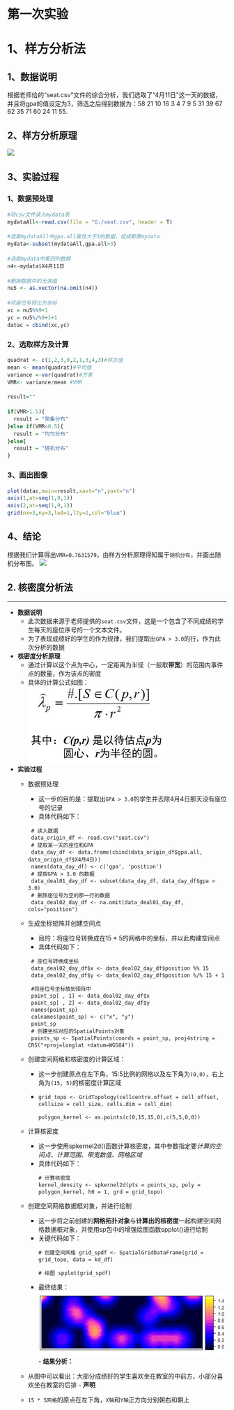 # 第一次实验
# 1、样方分析法
## 1、数据说明
  根据老师给的“seat.csv”文件的综合分析，我们选取了“4月11日”这一天的数据，并且将gpa的值设定为3，筛选之后得到数据为：58 21 10 16  3  4  7  9  5 31 39 67 62 35 71 60 24 11 55.
## 2、样方分析原理
![](https://github.com/cuit201608/Team9_coding/blob/master/files/%E6%A0%B7%E6%96%B9%E5%88%86%E6%9E%90%E5%8E%9F%E7%90%86.JPG)
## 3、实验过程
### 1、数据预处理
```R
#将csv文件读入mydata表
mydataAll<-read.csv(file = "G:/seat.csv", header = T)

#选取mydataAll中gpa.all属性大于3的数据，组成新表mydata
mydata<-subset(mydataAll,gpa.all>3)

#选取mydata中第四列数据
n4<-mydata$X4月11日

#删掉数据中的无效值
nu5 <- as.vector(na.omit(n4))

#将座位号转化为坐标
xc = nu5%%9+1  
yc = nu5%/%9+1+1
datac = cbind(xc,yc) 
```
### 2、选取样方及计算
```R
quadrat <- c(1,2,3,0,2,1,3,4,3)#样方值
mean <- mean(quadrat)#平均值
variance <-var(quadrat)#方差
VMR<- variance/mean #VMR

result=""

if(VMR>1.5){
  result = "聚集分布"
}else if(VMR<0.5){
  result = "均匀分布"
}else{
  result = "随机分布"
}
```
### 3、画出图像
```R
plot(datac,main=result,xaxt="n",yaxt="n")
axis(1,at=seq(1,9,1))
axis(2,at=seq(1,9,1))
grid(nx=3,ny=3,lwd=1,lty=2,col="blue")
```
## 4、结论
根据我们计算得出`VMR=0.7631579`，由样方分析原理得知属于`随机分布`，并画出随机分布图。
![](https://github.com/cuit201608/Team9_coding/blob/master/files/%E9%9A%8F%E6%9C%BA%E5%88%86%E5%B8%83%E5%9B%BE.JPG)

## 2. 核密度分析法
--- 
   - **数据说明**
      - 此次数据来源于老师提供的`seat.csv`文件，这是一个包含了不同成绩的学生每天的座位序号的一个文本文件。
      - 为了表现成绩好的学生的作为规律，我们提取出`GPA > 3.0`的行，作为此次分析的数据
   - **核密度分析原理**
      - 通过计算以这个点为中心，一定距离为半径（一般取**带宽**）的范围内事件点的数量，作为该点的密度
      - 具体的计算公式如图：
      ![KDE_theory](./files/KDE_theory.jpg)
   - **实验过程**
      - 数据预处理
         - 这一步的目的是：提取出`GPA > 3.0`的学生并去除4月4日那天没有座位号的记录
         - 具体代码如下：
         ```
          # 读入数据
          data_origin_df <- read.csv("seat.csv")
          # 提取某一天的座位和GPA
          data_day_df <- data.frame(cbind(data_origin_df$gpa.all, data_origin_df$X4月4日))
          names(data_day_df) <- c('gpa', 'position')
          # 提取GPA > 3.0 的数据
          data_deal01_day_df <- subset(data_day_df, data_day_df$gpa > 3.0)
          # 删除座位号为空的那一行的数据
          data_deal02_day_df <- na.omit(data_deal01_day_df, cols="position")
          ```
      - 生成坐标矩阵并创建空间点
         - 目的：将座位号转换成在15 * 5的网格中的坐标，并以此构建空间点
         - 具体代码如下：
         ```
          # 座位号转换成坐标
          data_deal02_day_df$x <- data_deal02_day_df$position %% 15 
          data_deal02_day_df$y <- data_deal02_day_df$position %/% 15 + 1 
          ```
         ```
          #将座位号坐标放到矩阵中
          point_sp[ , 1] <- data_deal02_day_df$x
          point_sp[ , 2] <- data_deal02_day_df$y
          names(point_sp)
          colnames(point_sp) <- c("x", "y")
          point_sp
          # 创建坐标对应的SpatialPoints对象
          points_sp <- SpatialPoints(coords = point_sp, proj4string = CRS("+proj=longlat +datum=WGS84"))
         ```

      - 创建空间网格和核密度的计算区域：
         - 这一步创建原点在左下角，15:5比例的网格以及左下角为`(0,0)`，右上角为`(15, 5)`的核密度计算区域
         - ```
           grid_topo <- GridTopology(cellcentre.offset = cell_offset, cellsize = cell_size, cells.dim = cell_dim)
           ```
           ```
           polygon_kernel <- as.points(c(0,15,15,0),c(5,5,0,0))
           ```
      - 计算核密度
          - 这一步使用spkernel2d()函数计算核密度，其中参数指定要*计算的空间点、计算范围、带宽数值、网格区域*
          - 具体代码如下：
             ```
             # 计算核密度
             kernel_density <- spkernel2d(pts = points_sp, poly = polygon_kernel, h0 = 1, grd = grid_topo)
             ```
      - 创建空间网格数据框对象，并进行绘制
          - 这一步将之前创建的**网格拓扑对象**与**计算出的核密度**一起构建空间网格数据框对象，并使用sp包中的增强绘图函数spplot()进行绘制
          - 关键代码如下：
            ```
            # 创建空间网格 grid_spdf <- SpatialGridDataFrame(grid = grid_topo, data = kd_df)
            ``` 
            ```
            # 绘图 spplot(grid_spdf)
            ```
          - 最终结果：!['核密度图'](./files/KDE_result.jpg)
    - **结果分析：**
       - 从图中可以看出：大部分成绩好的学生喜欢坐在教室的中前方，小部分喜欢坐在教室的后排
    - **声明**
       - `15 * 5网格`的原点在左下角，`X轴`和`Y轴`正方向分别朝右和朝上


